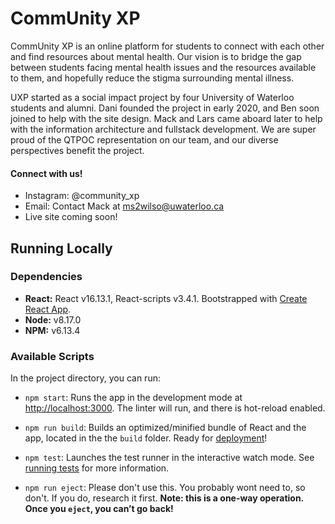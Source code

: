 # CommUnity XP

CommUnity XP is an online platform for students to connect with each other and find resources about mental health. Our vision is to bridge the gap between students facing mental health issues and the resources available to them, and hopefully reduce the stigma surrounding mental illness.

UXP started as a social impact project by four University of Waterloo students and alumni. Dani founded the project in early 2020, and Ben soon joined to help with the site design. Mack and Lars came aboard later to help with the information architecture and fullstack development. We are super proud of the QTPOC representation on our team, and our diverse perspectives benefit the project.

#### Connect with us!
- Instagram: @community_xp
- Email: Contact Mack at ms2wilso@uwaterloo.ca
- Live site coming soon!


## Running Locally

### Dependencies
- **React:** React v16.13.1, React-scripts v3.4.1. Bootstrapped with [Create React App](https://github.com/facebook/create-react-app).
- **Node:** v8.17.0
- **NPM:** v6.13.4

### Available Scripts

In the project directory, you can run:

- `npm start`: Runs the app in the development mode at [http://localhost:3000](http://localhost:3000). The linter will run, and there is hot-reload enabled.

- `npm run build`: Builds an optimized/minified bundle of React and the app, located in the the `build` folder. Ready for [deployment](https://facebook.github.io/create-react-app/docs/deployment)!

- `npm test`: Launches the test runner in the interactive watch mode. See [running tests](https://facebook.github.io/create-react-app/docs/running-tests) for more information.

- `npm run eject`: Please don't use this. You probably wont need to, so don't. If you do, research it first. **Note: this is a one-way operation. Once you `eject`, you can’t go back!**
